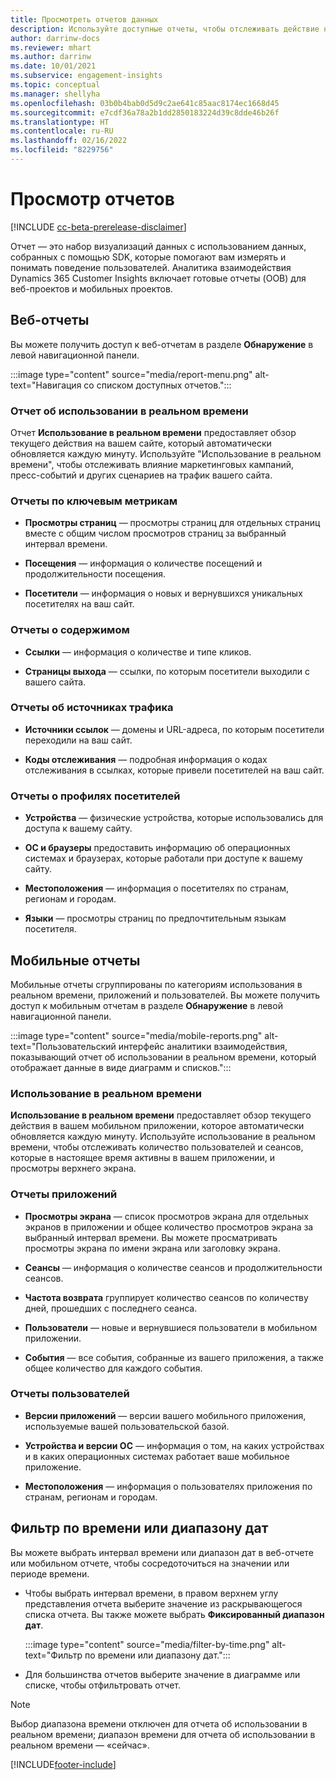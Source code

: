 ```yaml
---
title: Просмотреть отчетов данных
description: Используйте доступные отчеты, чтобы отслеживать действие на вашем сайте в режиме реального времени.
author: darrinw-docs
ms.reviewer: mhart
ms.author: darrinw
ms.date: 10/01/2021
ms.subservice: engagement-insights
ms.topic: conceptual
ms.manager: shellyha
ms.openlocfilehash: 03b0b4bab0d5d9c2ae641c85aac8174ec1668d45
ms.sourcegitcommit: e7cdf36a78a2b1dd2850183224d39c8dde46b26f
ms.translationtype: HT
ms.contentlocale: ru-RU
ms.lasthandoff: 02/16/2022
ms.locfileid: "8229756"
---
```

# <a name="view-reports"></a>Просмотр отчетов

[!INCLUDE [cc-beta-prerelease-disclaimer](includes/cc-beta-prerelease-disclaimer.md)]

Отчет — это набор визуализаций данных с использованием данных, собранных с помощью SDK, которые помогают вам измерять и понимать поведение пользователей. Аналитика взаимодействия Dynamics 365 Customer Insights включает готовые отчеты (OOB) для веб-проектов и мобильных проектов.  

## <a name="web-reports"></a>Веб-отчеты

Вы можете получить доступ к веб-отчетам в разделе **Обнаружение** в левой навигационной панели.

:::image type="content" source="media/report-menu.png" alt-text="Навигация со списком доступных отчетов.":::

### <a name="real-time-usage-report"></a>Отчет об использовании в реальном времени

Отчет **Использование в реальном времени** предоставляет обзор текущего действия на вашем сайте, который автоматически обновляется каждую минуту. Используйте "Использование в реальном времени", чтобы отслеживать влияние маркетинговых кампаний, пресс-событий и других сценариев на трафик вашего сайта.

### <a name="key-metrics-reports"></a>Отчеты по ключевым метрикам

- **Просмотры страниц** — просмотры страниц для отдельных страниц вместе с общим числом просмотров страниц за выбранный интервал времени.

- **Посещения** — информация о количестве посещений и продолжительности посещения.

- **Посетители** — информация о новых и вернувшихся уникальных посетителях на ваш сайт.

### <a name="content-reports"></a>Отчеты о содержимом

- **Ссылки** — информация о количестве и типе кликов.

- **Страницы выхода** — ссылки, по которым посетители выходили с вашего сайта.

### <a name="traffic-sources-reports"></a>Отчеты об источниках трафика

- **Источники ссылок** — домены и URL-адреса, по которым посетители переходили на ваш сайт.

- **Коды отслеживания** — подробная информация о кодах отслеживания в ссылках, которые привели посетителей на ваш сайт.

### <a name="visitor-profiles-reports"></a>Отчеты о профилях посетителей

- **Устройства** — физические устройства, которые использовались для доступа к вашему сайту.

- **ОС и браузеры** предоставить информацию об операционных системах и браузерах, которые работали при доступе к вашему сайту.

- **Местоположения** — информация о посетителях по странам, регионам и городам.

- **Языки** — просмотры страниц по предпочтительным языкам посетителя.

## <a name="mobile-reports"></a>Мобильные отчеты

Мобильные отчеты сгруппированы по категориям использования в реальном времени, приложений и пользователей. Вы можете получить доступ к мобильным отчетам в разделе **Обнаружение** в левой навигационной панели.   

:::image type="content" source="media/mobile-reports.png" alt-text="Пользовательский интерфейс аналитики взаимодействия, показывающий отчет об использовании в реальном времени, который отображает данные в виде диаграмм и списков.":::   

### <a name="real-time-usage"></a>Использование в реальном времени

**Использование в реальном времени** предоставляет обзор текущего действия в вашем мобильном приложении, которое автоматически обновляется каждую минуту. Используйте использование в реальном времени, чтобы отслеживать количество пользователей и сеансов, которые в настоящее время активны в вашем приложении, и просмотры верхнего экрана.

### <a name="app-reports"></a>Отчеты приложений

- **Просмотры экрана** — список просмотров экрана для отдельных экранов в приложении и общее количество просмотров экрана за выбранный интервал времени. Вы можете просматривать просмотры экрана по имени экрана или заголовку экрана.

- **Сеансы** — информация о количестве сеансов и продолжительности сеансов.

- **Частота возврата** группирует количество сеансов по количеству дней, прошедших с последнего сеанса.

- **Пользователи** — новые и вернувшиеся пользователи в мобильном приложении.

- **События** — все события, собранные из вашего приложения, а также общее количество для каждого события.

### <a name="user-reports"></a>Отчеты пользователей

- **Версии приложений** — версии вашего мобильного приложения, используемые вашей пользовательской базой.

- **Устройства и версии ОС** — информация о том, на каких устройствах и в каких операционных системах работает ваше мобильное приложение.

- **Местоположения** — информация о пользователях приложения по странам, регионам и городам.

## <a name="filter-by-time-or-date-range"></a>Фильтр по времени или диапазону дат

Вы можете выбрать интервал времени или диапазон дат в веб-отчете или мобильном отчете, чтобы сосредоточиться на значении или периоде времени. 

- Чтобы выбрать интервал времени, в правом верхнем углу представления отчета выберите значение из раскрывающегося списка отчета. Вы также можете выбрать **Фиксированный диапазон дат**. 

  :::image type="content" source="media/filter-by-time.png" alt-text="Фильтр по времени или диапазону дат.":::   

- Для большинства отчетов выберите значение в диаграмме или списке, чтобы отфильтровать отчет.

> [!NOTE]
> Выбор диапазона времени отключен для отчета об использовании в реальном времени; диапазон времени для отчета об использовании в реальном времени — «сейчас».


[!INCLUDE[footer-include](../includes/footer-banner.md)]
